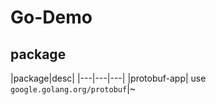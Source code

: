 # Go-Demo

## package

|package|desc|
|---|---|---|
|protobuf-app| use `google.golang.org/protobuf`|~